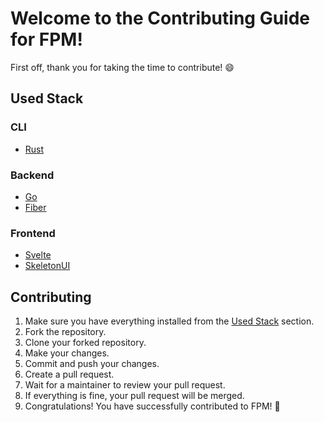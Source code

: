 # Welcome to the Contributing Guide for FPM!
First off, thank you for taking the time to contribute! 😄

## Used Stack
### CLI
- [Rust](https://www.rust-lang.org/)

### Backend
- [Go](https://golang.org/)
- [Fiber](https://gofiber.io/)

### Frontend
- [Svelte](https://svelte.dev/)
- [SkeletonUI](https://skeleton.dev/)

## Contributing
1. Make sure you have everything installed from the [Used Stack](#used-stack) section.
2. Fork the repository.
3. Clone your forked repository.
4. Make your changes.
5. Commit and push your changes.
6. Create a pull request.
7. Wait for a maintainer to review your pull request.
8. If everything is fine, your pull request will be merged.
9. Congratulations! You have successfully contributed to FPM! 🎉

